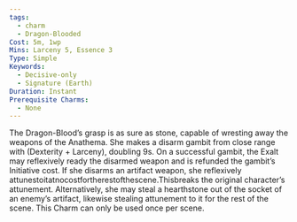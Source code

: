 ```yaml
---
tags:
  - charm
  - Dragon-Blooded
Cost: 5m, 1wp
Mins: Larceny 5, Essence 3
Type: Simple
Keywords:
  - Decisive-only
  - Signature (Earth)
Duration: Instant
Prerequisite Charms:
  - None
---
```

The Dragon-Blood’s grasp is as sure as stone, capable of wresting away the weapons of the Anathema. She makes a disarm gambit from close range with (Dexterity + Larceny), doubling 9s. On a successful gambit, the Exalt may reflexively ready the disarmed weapon and is refunded the gambit’s Initiative cost. If she disarms an artifact weapon, she reflexively attunestoitatnocostfortherestofthescene.Thisbreaks the original character’s attunement. Alternatively, she may steal a hearthstone out of the socket of an enemy’s artifact, likewise stealing attunement to it for the rest of the scene. This Charm can only be used once per scene.